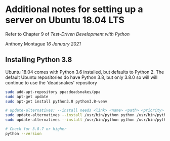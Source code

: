 <!-- cSpell:ignore mkdbuttons, nsdname, ostc -->
<!-- cSpell:words Elspeth, vnet, nics, mkdir,  -->
<!-- cSpell:enableCompoundWords -->

# Additional notes for setting up a server on Ubuntu 18.04 LTS

Refer to Chapter 9 of _Test-Driven Development with Python_

Anthony Montague _16 January 2021_

## Installing Python 3.8

Ubuntu 18.04 comes with Python 3.6 installed, but defaults to Python 2.
The default Ubuntu repositories do have Python 3.8, but only 3.8.0 so will
will continue to use the 'deadsnakes' repository

```bash
sudo add-apt-repository ppa:deadsnakes/ppa
sudo apt-get update
sudo apt-get install python3.8 python3.8-venv

# update-alternatives: --install needs <link> <name> <path> <priority>
sudo update-alternatives --install /usr/bin/python python /usr/bin/python3.6 100
sudo update-alternatives --install /usr/bin/python python /usr/bin/python3.8 200

# Check for 3.8.7 or higher
python --version
```
